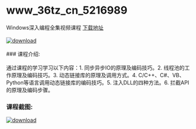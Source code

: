 # www_36tz_cn_5216989
Windows深入编程全集视频课程
[下载地址](http://www.36tz.cn/article/5216989 "下载地址")
<br/></br>[![download](http://36tz.cn/muke_img/2020_12_2-68-300x160.png "下载地址")](http://www.36tz.cn/article/5216989 "下载地址")
<br/></br>### 课程介绍:<br/></br>通过课程的学习学习以下内容：1. 同步异步IO的原理及编码技巧。2. 线程池的工作原理及编码技巧。3. 动态链接库的原理及调用方式。4. C/C++、C#、VB、Python等语言调用动态链接库的编码技巧。5. 注入DLL的四种方法。6. 拦截API的原理及编码步骤。

### 课程截图:
[![download](http://36tz.cn/muke_img/2020_12_1-74.png "下载地址")](http://www.36tz.cn/article/5216989 "下载地址")

